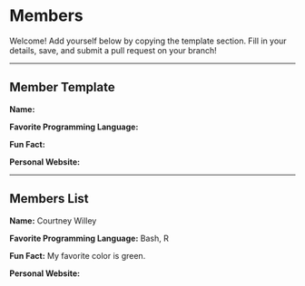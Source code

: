 # Members

Welcome! Add yourself below by copying the template section. Fill in your details, save, and submit a pull request on your branch!

---

## Member Template
**Name:** <!-- Your Name Here -->

**Favorite Programming Language:** <!-- e.g. Python, JavaScript, etc. -->

**Fun Fact:** <!-- Something interesting about you! -->

**Personal Website:** <!-- (Optional) paste your URL here, or delete this line if none -->

---

## Members List

<!-- Copy and paste the template above for your entry below this line! -->

**Name:** Courtney Willey

**Favorite Programming Language:** Bash, R 

**Fun Fact:** My favorite color is green.

**Personal Website:** <!-- (Optional) paste your URL here, or delete this line if none -->
